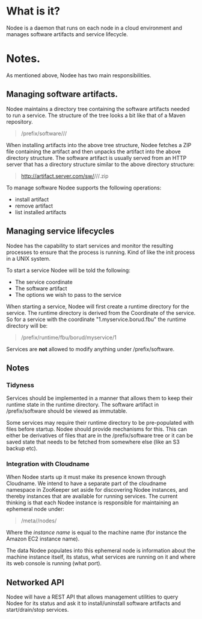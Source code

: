 # What is it?

Nodee is a daemon that runs on each node in a cloud environment and
manages software artifacts and service lifecycle.

# Notes.

As mentioned above, Nodee has two main responsibilities.

## Managing software artifacts.

Nodee maintains a directory tree containing the software artifacts
needed to run a service.  The structure of the tree looks a bit like
that of a Maven repository.

> /prefix/software/<groupId>/<artifact>/<version>

When installing artifacts into the above tree structure, Nodee fetches
a ZIP file containing the artifact and then unpacks the artifact into
the above directory structure.  The software artifact is usually
served from an HTTP server that has a directory structure similar to
the above directory structure:

> http://artifact.server.com/sw/<groupId>/<artifact>/<version>/<filename>.zip

To manage software Nodee supports the following operations:

* install artifact
* remove artifact
* list installed artifacts

## Managing service lifecycles

Nodee has the capability to start services and monitor the resulting
processes to ensure that the process is running.  Kind of like the
init process in a UNIX system.

To start a service Nodee will be told the following:

* The service coordinate
* The software artifact
* The options we wish to pass to the service

When starting a service, Nodee will first create a runtime directory
for the service.  The runtime directory is derived from the Coordinate
of the service.  So for a service with the coordinate
"1.myservice.borud.fbu" the runtime directory will be:

> /prefix/runtime/fbu/borud/myservice/1

Services are **not** allowed to modify anything under /prefix/software.

## Notes

### Tidyness

Services should be implemented in a manner that allows them to keep
their runtime state in the runtime directory.  The software artifact
in /prefix/software should be viewed as immutable. 

Some services may require their runtime directory to be pre-populated
with files before startup.  Nodee should provide mechanisms for this.
This can either be derivatives of files that are in the
/prefix/software tree or it can be saved state that needs to be
fetched from somewhere else (like an S3 backup etc).

### Integration with Cloudname

When Nodee starts up it must make its presence known through
Cloudname.  We intend to have a separate part of the cloudname
namespace in ZooKeeper set aside for discovering Nodee instances, and
thereby instances that are available for running services.  The
current thinking is that each Nodee instance is responsible for
maintaining an ephemeral node under:

> /meta/<cell>/nodes/<instance name>

Where the *instance name* is equal to the machine name (for instance
the Amazon EC2 instance name).

The data Nodee populates into this ephemeral node is information about
the machine instance itself, its status, what services are running on
it and where its web console is running (what port).


## Networked API

Nodee will have a REST API that allows management utilities to query
Nodee for its status and ask it to install/uninstall software
artifacts and start/drain/stop services.
